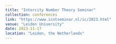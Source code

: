 ```yaml
---
title: "Intercity Number Theory Seminar"
collection: conferences
link: "https://www.icntseminar.nl/ic/2023.html"
venue: "Leiden University"
date: 2023-11-17
location: "Leiden, the Netherlands"
---
```

